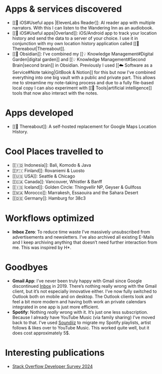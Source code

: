 # Apps & services discovered

- [[📱 iOS#Useful apps |ElevenLabs Reader]]: AI reader app with multiple narrators. With this I can listen to the Wandering Inn as an audiobook.
- [[📱 iOS#Useful apps|Overland]]: iOS/Android app to track your location history and send the data to a server of your choice. I use it in conjunction with my own location history application called [[📍 Thereabout|Thereabout]].
- [[💎 Obsidian]]: I’ve combined my [[💡 Knowledge Management#Digital Garden|digital garden]] and [[💡 Knowledge Management#Second Brain|second brain]] in Obsidian. Previously I used [[☁️ Software as a Service#Note taking|GitBook & Notion]] for this but now I’ve combined everything into one big vault with a public and private part. This allows me to streamline my note-taking process and due to a fully file-based local copy I can also experiment with [[🤖 Tools|artificial intelligence]] tools that now also interact with the notes.

# Apps developed

- [[📍 Thereabout]]: A self-hosted replacement for Google Maps Location History. 

# Cool Places travelled to

- [[🇮🇩 Indonesia]]: Bali, Komodo & Java
- [[🇫🇮 Finland]]: Rovaniemi & Luosto
- [[🇺🇸 USA]]: Seattle & Chicago
- [[🇨🇦 Canada]]: Vancouver, Whistler & Banff
- [[🇮🇸 Iceland]]: Golden Circle: Thingvellir NP, Geyser & Gullfoss
- [[🇲🇦 Morocco]]: Marrakesh, Essaouira and the Sahara Desert
- [[🇩🇪 Germany]]: Hamburg for 38c3

# Workflows optimized

- **Inbox Zero**: To reduce time waste I’ve massively unsubscribed from advertisements and newsletters. I’ve also archived all existing E-Mails and I keep archiving anything that doesn’t need further interaction from me. This was inspired by H*.

# Goodbyes

- **Gmail App**: I’ve never been truly happy with Gmail since Google discontinued [Inbox](https://en.wikipedia.org/wiki/Inbox_by_Gmail) in 2019. There’s nothing really wrong with the Gmail client, but it’s not especially innovative either. I’ve now fully switched to Outlook both on mobile and on desktop. The Outlook clients look and feel a bit more modern and having both work an private calendars integrated in one app is just more efficient.
- **Spotify**: Nothing *really* wrong with it. It’s just one less subscription. Because I already have YouTube Music (via family sharing) I’ve moved back to that. I’ve used [Soundiiz](https://soundiiz.com/) to migrate my Spotify playlists, artist follows & likes over to YouTube Music. This worked quite well, but it does cost approximately 5$.

# Interesting publications

- [Stack Overflow Developer Survey 2024](https://survey.stackoverflow.co/2024/technology/)
